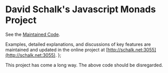 # David Schalk's Javascript Monads Project

See the [Maintained Code](http://github.com/dschalk/monads-in-javascript). 

Examples, detailed explanations, and discussions of key features are maintained and updated in the online project at [http://schalk.net:3055](http://schalk.net:3055).      };

This project has come a long way. The above code should be disregarded.
